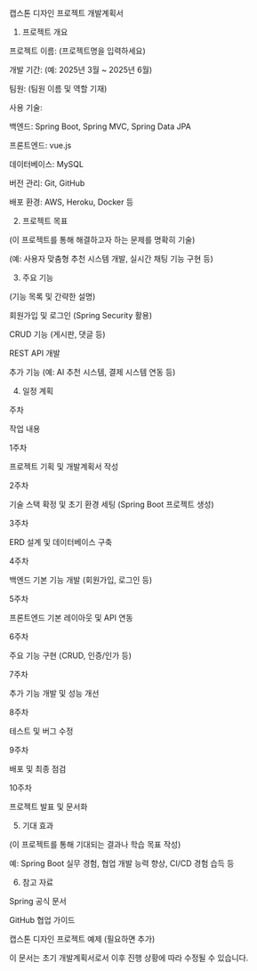 캡스톤 디자인 프로젝트 개발계획서

1. 프로젝트 개요

프로젝트 이름: (프로젝트명을 입력하세요)

개발 기간: (예: 2025년 3월 ~ 2025년 6월)

팀원: (팀원 이름 및 역할 기재)

사용 기술:

백엔드: Spring Boot, Spring MVC, Spring Data JPA

프론트엔드: vue.js

데이터베이스: MySQL

버전 관리: Git, GitHub

배포 환경: AWS, Heroku, Docker 등

2. 프로젝트 목표

(이 프로젝트를 통해 해결하고자 하는 문제를 명확히 기술)

(예: 사용자 맞춤형 추천 시스템 개발, 실시간 채팅 기능 구현 등)

3. 주요 기능

(기능 목록 및 간략한 설명)

회원가입 및 로그인 (Spring Security 활용)

CRUD 기능 (게시판, 댓글 등)

REST API 개발

추가 기능 (예: AI 추천 시스템, 결제 시스템 연동 등)

4. 일정 계획

주차

작업 내용

1주차

프로젝트 기획 및 개발계획서 작성

2주차

기술 스택 확정 및 초기 환경 세팅 (Spring Boot 프로젝트 생성)

3주차

ERD 설계 및 데이터베이스 구축

4주차

백엔드 기본 기능 개발 (회원가입, 로그인 등)

5주차

프론트엔드 기본 레이아웃 및 API 연동

6주차

주요 기능 구현 (CRUD, 인증/인가 등)

7주차

추가 기능 개발 및 성능 개선

8주차

테스트 및 버그 수정

9주차

배포 및 최종 점검

10주차

프로젝트 발표 및 문서화

5. 기대 효과

(이 프로젝트를 통해 기대되는 결과나 학습 목표 작성)

예: Spring Boot 실무 경험, 협업 개발 능력 향상, CI/CD 경험 습득 등

6. 참고 자료

Spring 공식 문서

GitHub 협업 가이드

캡스톤 디자인 프로젝트 예제 (필요하면 추가)

이 문서는 초기 개발계획서로서 이후 진행 상황에 따라 수정될 수 있습니다.

